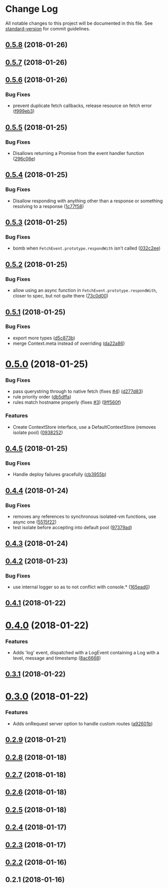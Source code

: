 # Change Log

All notable changes to this project will be documented in this file. See [standard-version](https://github.com/conventional-changelog/standard-version) for commit guidelines.

<a name="0.5.8"></a>
## [0.5.8](https://github.com/superfly/fly/compare/v0.5.7...v0.5.8) (2018-01-26)



<a name="0.5.7"></a>
## [0.5.7](https://github.com/superfly/fly/compare/v0.5.6...v0.5.7) (2018-01-26)



<a name="0.5.6"></a>
## [0.5.6](https://github.com/superfly/fly/compare/v0.5.5...v0.5.6) (2018-01-26)


### Bug Fixes

* prevent duplicate fetch callbacks, release resource on fetch error ([f999eb3](https://github.com/superfly/fly/commit/f999eb3))



<a name="0.5.5"></a>
## [0.5.5](https://github.com/superfly/fly/compare/v0.5.4...v0.5.5) (2018-01-25)


### Bug Fixes

* Disallows returning a Promise from the event handler function ([296c06e](https://github.com/superfly/fly/commit/296c06e))



<a name="0.5.4"></a>
## [0.5.4](https://github.com/superfly/fly/compare/v0.5.3...v0.5.4) (2018-01-25)


### Bug Fixes

* Disallow responding with anything other than a response or something resolving to a response ([1c77f58](https://github.com/superfly/fly/commit/1c77f58))



<a name="0.5.3"></a>
## [0.5.3](https://github.com/superfly/fly/compare/v0.5.2...v0.5.3) (2018-01-25)


### Bug Fixes

* bomb when `FetchEvent.prototype.respondWith` isn't called ([032c2ee](https://github.com/superfly/fly/commit/032c2ee))



<a name="0.5.2"></a>
## [0.5.2](https://github.com/superfly/fly/compare/v0.5.1...v0.5.2) (2018-01-25)


### Bug Fixes

* allow using an async function in `FetchEvent.prototype.respondWith`, closer to spec, but not quite there ([73c0d00](https://github.com/superfly/fly/commit/73c0d00))



<a name="0.5.1"></a>
## [0.5.1](https://github.com/superfly/fly/compare/v0.5.0...v0.5.1) (2018-01-25)


### Bug Fixes

* export more types ([d5c873b](https://github.com/superfly/fly/commit/d5c873b))
* merge Context.meta instead of overriding ([da22a86](https://github.com/superfly/fly/commit/da22a86))



<a name="0.5.0"></a>
# [0.5.0](https://github.com/superfly/fly/compare/v0.4.4...v0.5.0) (2018-01-25)


### Bug Fixes

* pass querystring through to native fetch (fixes [#4](https://github.com/superfly/fly/issues/4)) ([d277d83](https://github.com/superfly/fly/commit/d277d83))
* rule priority order ([db5dffa](https://github.com/superfly/fly/commit/db5dffa))
* rules match hostname properly (fixes [#3](https://github.com/superfly/fly/issues/3)) ([9ff560f](https://github.com/superfly/fly/commit/9ff560f))


### Features

* Create ContextStore interface, use a DefaultContextStore (removes isolate pool) ([0938252](https://github.com/superfly/fly/commit/0938252))



<a name="0.4.5"></a>
## [0.4.5](https://github.com/superfly/fly/compare/v0.4.4...v0.4.5) (2018-01-25)


### Bug Fixes

* Handle deploy failures gracefully ([cb3955b](https://github.com/superfly/fly/commit/cb3955b))



<a name="0.4.4"></a>
## [0.4.4](https://github.com/superfly/fly/compare/v0.4.3...v0.4.4) (2018-01-24)


### Bug Fixes

* removes any references to synchronous isolated-vm functions, use async one ([5515f22](https://github.com/superfly/fly/commit/5515f22))
* test isolate before accepting into default pool ([97379ad](https://github.com/superfly/fly/commit/97379ad))



<a name="0.4.3"></a>
## [0.4.3](https://github.com/superfly/fly/compare/v0.4.2...v0.4.3) (2018-01-24)



<a name="0.4.2"></a>
## [0.4.2](https://github.com/superfly/fly/compare/v0.4.1...v0.4.2) (2018-01-23)


### Bug Fixes

* use internal logger so as to not conflict with console.* ([165ead0](https://github.com/superfly/fly/commit/165ead0))



<a name="0.4.1"></a>
## [0.4.1](https://github.com/superfly/fly/compare/v0.4.0...v0.4.1) (2018-01-22)



<a name="0.4.0"></a>
# [0.4.0](https://github.com/superfly/fly/compare/v0.3.1...v0.4.0) (2018-01-22)


### Features

* Adds 'log' event, dispatched with a LogEvent containing a Log with a level, message and timestamp ([8ac6668](https://github.com/superfly/fly/commit/8ac6668))



<a name="0.3.1"></a>
## [0.3.1](https://github.com/superfly/fly/compare/v0.3.0...v0.3.1) (2018-01-22)



<a name="0.3.0"></a>
# [0.3.0](https://github.com/superfly/fly/compare/v0.2.9...v0.3.0) (2018-01-22)


### Features

* Adds onRequest server option to handle custom routes ([a92601b](https://github.com/superfly/fly/commit/a92601b))



<a name="0.2.9"></a>
## [0.2.9](https://github.com/superfly/fly/compare/v0.2.8...v0.2.9) (2018-01-21)



<a name="0.2.8"></a>
## [0.2.8](https://github.com/superfly/fly/compare/v0.2.7...v0.2.8) (2018-01-18)



<a name="0.2.7"></a>
## [0.2.7](https://github.com/superfly/fly/compare/v0.2.6...v0.2.7) (2018-01-18)



<a name="0.2.6"></a>
## [0.2.6](https://github.com/superfly/fly/compare/v0.2.4...v0.2.6) (2018-01-18)



<a name="0.2.5"></a>
## [0.2.5](https://github.com/superfly/fly/compare/v0.2.4...v0.2.5) (2018-01-18)



<a name="0.2.4"></a>
## [0.2.4](https://github.com/superfly/fly/compare/v0.2.3...v0.2.4) (2018-01-17)



<a name="0.2.3"></a>
## [0.2.3](https://github.com/superfly/fly/compare/v0.2.1...v0.2.3) (2018-01-17)



<a name="0.2.2"></a>
## [0.2.2](https://github.com/superfly/fly/compare/v0.2.1...v0.2.2) (2018-01-16)



<a name="0.2.1"></a>
## 0.2.1 (2018-01-16)
